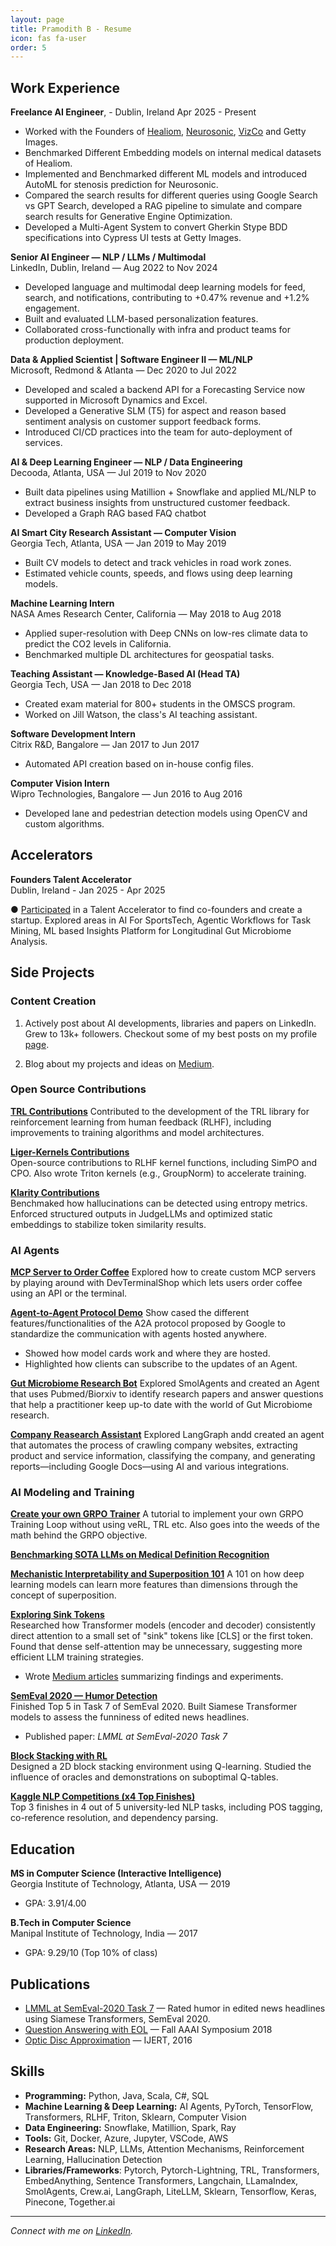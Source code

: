 ```yaml
---
layout: page
title: Pramodith B - Resume
icon: fas fa-user
order: 5
---
```

## Work Experience
**Freelance AI Engineer**, - Dublin, Ireland
Apr 2025 - Present
- Worked with the Founders of [Healiom](https://healiom.com/), [Neurosonic](https://www.neuro-sonic.com/), [VizCo](https://www.linkedin.com/company/vizcoglobal/about/) and Getty Images.
- Benchmarked Different Embedding models on internal medical datasets of Healiom.
- Implemented and Benchmarked different ML models and introduced AutoML for stenosis prediction for Neurosonic.
- Compared the search results for different queries using Google Search vs GPT Search, developed a RAG pipeline to simulate and compare search results for Generative Engine Optimization.
- Developed a Multi-Agent System to convert Gherkin Stype BDD specifications into Cypress UI tests at Getty Images.

**Senior AI Engineer — NLP / LLMs / Multimodal**  
LinkedIn, Dublin, Ireland — Aug 2022 to Nov 2024  
- Developed language and multimodal deep learning models for feed, search, and notifications, contributing to +0.47% revenue and +1.2% engagement.
- Built and evaluated LLM-based personalization features.
- Collaborated cross-functionally with infra and product teams for production deployment.

**Data & Applied Scientist | Software Engineer II — ML/NLP**  
Microsoft, Redmond & Atlanta — Dec 2020 to Jul 2022  
- Developed and scaled a backend API for a Forecasting Service now supported in Microsoft Dynamics and Excel.
- Developed a Generative SLM (T5) for aspect and reason based sentiment analysis on customer support feedback forms.
- Introduced CI/CD practices into the team for auto-deployment of services.

**AI & Deep Learning Engineer — NLP / Data Engineering**  
Decooda, Atlanta, USA — Jul 2019 to Nov 2020  
- Built data pipelines using Matillion + Snowflake and applied ML/NLP to extract business insights from unstructured customer feedback.
- Developed a Graph RAG based FAQ chatbot

**AI Smart City Research Assistant — Computer Vision**  
Georgia Tech, Atlanta, USA — Jan 2019 to May 2019  
- Built CV models to detect and track vehicles in road work zones.
- Estimated vehicle counts, speeds, and flows using deep learning models.

**Machine Learning Intern**  
NASA Ames Research Center, California — May 2018 to Aug 2018  
- Applied super-resolution with Deep CNNs on low-res climate data to predict the CO2 levels in California.
- Benchmarked multiple DL architectures for geospatial tasks.

**Teaching Assistant — Knowledge-Based AI (Head TA)**  
Georgia Tech, USA — Jan 2018 to Dec 2018  
- Created exam material for 800+ students in the OMSCS program.
- Worked on Jill Watson, the class's AI teaching assistant.

**Software Development Intern**  
Citrix R&D, Bangalore — Jan 2017 to Jun 2017  
- Automated API creation based on in-house config files.

**Computer Vision Intern**  
Wipro Technologies, Bangalore — Jun 2016 to Aug 2016  
- Developed lane and pedestrian detection models using OpenCV and custom algorithms.

## Accelerators
**Founders Talent Accelerator**                
Dublin, Ireland - Jan 2025 - Apr 2025

● [Participated](https://www.rte.ie/news/business/2025/0131/1493943-founders-programme/) in a Talent Accelerator to find co-founders and create a startup. Explored areas in AI For SportsTech,
Agentic Workflows for Task Mining, ML based Insights Platform for Longitudinal Gut Microbiome Analysis.

## Side Projects

### Content Creation
1. Actively post about AI developments, libraries and papers on LinkedIn. Grew to 13k+ followers. Checkout some of my best posts on my profile [page](https://www.linkedin.com/in/pramodith/).

2. Blog about my projects and ideas on [Medium](https://medium.com/@buildingblocks).

### Open Source Contributions
**[TRL Contributions](https://github.com/huggingface/trl/pulls?q=is%3Apr+is%3Aclosed+author%3Apramodith)**
Contributed to the development of the TRL library for reinforcement learning from human feedback (RLHF), including improvements to training algorithms and model architectures.

**[Liger-Kernels Contributions](https://github.com/linkedin/Liger-Kernel/pulls?q=is%3Apr+is%3Aclosed+author%3Apramodith)**  
Open-source contributions to RLHF kernel functions, including SimPO and CPO. Also wrote Triton kernels (e.g., GroupNorm) to accelerate training.  

**[Klarity Contributions](https://github.com/klara-research/klarity/pulls?q=is%3Apr+is%3Aclosed+author%3Apramodith)**  
Benchmaked how hallucinations can be detected using entropy metrics. Enforced structured outputs in JudgeLLMs and optimized static embeddings to stabilize token similarity results.


### AI Agents
**[MCP Server to Order Coffee](https://github.com/pramodith/DevTerminalShopMCPServer)**
Explored how to create custom MCP servers by playing around with DevTerminalShop which lets users order coffee using an API or the terminal.

**[Agent-to-Agent Protocol Demo](https://github.com/pramodith/DevTerminalShopMCPServer)**
Show cased the different features/functionalities of the A2A protocol proposed by Google to standardize the communication with agents hosted anywhere.
* Showed how model cards work and where they are hosted.
* Highlighted how clients can subscribe to the updates of an Agent.

**[Gut Microbiome Research Bot](https://github.com/pramodith/inni/blob/master/src/biomedical_agent.py)**
Explored SmolAgents and created an Agent that uses Pubmed/Biorxiv to identify research papers and answer questions that help a practitioner keep up-to date with the world of Gut Microbiome research.

**[Company Reasearch Assistant](https://github.com/pramodith/CompanyResearchAssistant)**
Explored LangGraph andd created an agent that automates the process of crawling company websites, extracting product and service information, classifying the company, and generating reports—including Google Docs—using AI and various integrations.

### AI Modeling and Training
**[Create your own GRPO Trainer](https://pramodith.github.io/posts/grpo-trainer/)** A tutorial to implement your own GRPO Training Loop without using veRL, TRL etc. Also goes into the weeds of the math behind the GRPO objective.

**[Benchmarking SOTA LLMs on Medical Definition Recognition](https://github.com/pramodith/definition_understanding)**

**[Mechanistic Interpretability and Superposition 101](https://pramodith.github.io/posts/superposition/)** A 101 on how deep learning models can learn more features than dimensions through the concept of superposition.

**[Exploring Sink Tokens](https://github.com/pramodith/llm_exploration/tree/main)**  
Researched how Transformer models (encoder and decoder) consistently direct attention to a small set of "sink" tokens like [CLS] or the first token. Found that dense self-attention may be unnecessary, suggesting more efficient LLM training strategies.  
- Wrote [Medium articles](https://medium.com/@buildingblocks/llms-may-not-need-dense-self-attention-1fa3bf47522e) summarizing findings and experiments.

**[SemEval 2020 — Humor Detection](https://aclanthology.org/2020.semeval-1.134/)**  
Finished Top 5 in Task 7 of SemEval 2020. Built Siamese Transformer models to assess the funniness of edited news headlines.  
- Published paper: *LMML at SemEval-2020 Task 7*

**[Block Stacking with RL](https://tanmaybinaykiya.github.io/YODO-Inverse-Reinforcement-Learning/)**  
Designed a 2D block stacking environment using Q-learning. Studied the influence of oracles and demonstrations on suboptimal Q-tables.

**[Kaggle NLP Competitions (x4 Top Finishes)](https://www.kaggle.com/competitions/gtnlp2018pset3english/leaderboard)**  
Top 3 finishes in 4 out of 5 university-led NLP tasks, including POS tagging, co-reference resolution, and dependency parsing.

## Education

**MS in Computer Science (Interactive Intelligence)**  
Georgia Institute of Technology, Atlanta, USA — 2019  
- GPA: 3.91/4.00

**B.Tech in Computer Science**  
Manipal Institute of Technology, India — 2017  
- GPA: 9.29/10 (Top 10% of class)

## Publications

- [LMML at SemEval-2020 Task 7](https://aclanthology.org/2020.semeval-1.134/) — Rated humor in edited news headlines using Siamese Transformers, SemEval 2020.  
- [Question Answering with EOL](https://aaai.org/Symposia/Fall/fall18symposia.php) — Fall AAAI Symposium 2018  
- [Optic Disc Approximation](https://www.ijert.org/research/optic-disc-approximation-using-an-ensemble-of-processing-methods-IJERTV5IS060456.pdf) — IJERT, 2016

## Skills

- **Programming:** Python, Java, Scala, C#, SQL
- **Machine Learning & Deep Learning:** AI Agents, PyTorch, TensorFlow, Transformers, RLHF, Triton, Sklearn, Computer Vision  
- **Data Engineering:** Snowflake, Matillion, Spark, Ray  
- **Tools:** Git, Docker, Azure, Jupyter, VSCode, AWS  
- **Research Areas:** NLP, LLMs, Attention Mechanisms, Reinforcement Learning, Hallucination Detection
- **Libraries/Frameworks**: Pytorch, Pytorch-Lightning, TRL, Transformers, EmbedAnything, Sentence Transformers,
Langchain, LLamaIndex, SmolAgents, Crew.ai, LangGraph, LiteLLM, Sklearn, Tensorflow, Keras, Pinecone, Together.ai
---
_Connect with me on [LinkedIn](https://www.linkedin.com/in/pramodith/)._
